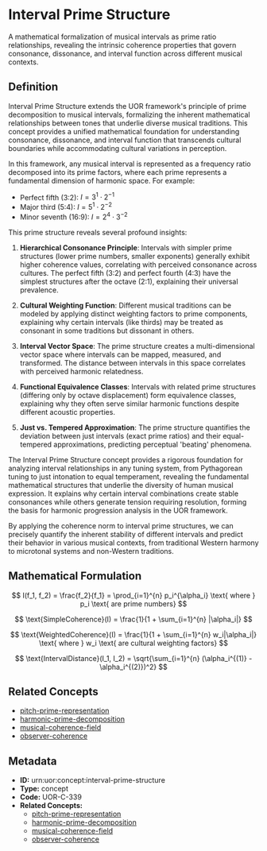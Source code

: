 # Interval Prime Structure

A mathematical formalization of musical intervals as prime ratio relationships, revealing the intrinsic coherence properties that govern consonance, dissonance, and interval function across different musical contexts.

## Definition

Interval Prime Structure extends the UOR framework's principle of prime decomposition to musical intervals, formalizing the inherent mathematical relationships between tones that underlie diverse musical traditions. This concept provides a unified mathematical foundation for understanding consonance, dissonance, and interval function that transcends cultural boundaries while accommodating cultural variations in perception.

In this framework, any musical interval is represented as a frequency ratio decomposed into its prime factors, where each prime represents a fundamental dimension of harmonic space. For example:

- Perfect fifth (3:2): $I = 3^1 \cdot 2^{-1}$
- Major third (5:4): $I = 5^1 \cdot 2^{-2}$
- Minor seventh (16:9): $I = 2^4 \cdot 3^{-2}$

This prime structure reveals several profound insights:

1. **Hierarchical Consonance Principle**: Intervals with simpler prime structures (lower prime numbers, smaller exponents) generally exhibit higher coherence values, correlating with perceived consonance across cultures. The perfect fifth (3:2) and perfect fourth (4:3) have the simplest structures after the octave (2:1), explaining their universal prevalence.

2. **Cultural Weighting Function**: Different musical traditions can be modeled by applying distinct weighting factors to prime components, explaining why certain intervals (like thirds) may be treated as consonant in some traditions but dissonant in others.

3. **Interval Vector Space**: The prime structure creates a multi-dimensional vector space where intervals can be mapped, measured, and transformed. The distance between intervals in this space correlates with perceived harmonic relatedness.

4. **Functional Equivalence Classes**: Intervals with related prime structures (differing only by octave displacement) form equivalence classes, explaining why they often serve similar harmonic functions despite different acoustic properties.

5. **Just vs. Tempered Approximation**: The prime structure quantifies the deviation between just intervals (exact prime ratios) and their equal-tempered approximations, predicting perceptual 'beating' phenomena.

The Interval Prime Structure concept provides a rigorous foundation for analyzing interval relationships in any tuning system, from Pythagorean tuning to just intonation to equal temperament, revealing the fundamental mathematical structures that underlie the diversity of human musical expression. It explains why certain interval combinations create stable consonances while others generate tension requiring resolution, forming the basis for harmonic progression analysis in the UOR framework.

By applying the coherence norm to interval prime structures, we can precisely quantify the inherent stability of different intervals and predict their behavior in various musical contexts, from traditional Western harmony to microtonal systems and non-Western traditions.

## Mathematical Formulation

$$
I(f_1, f_2) = \frac{f_2}{f_1} = \prod_{i=1}^{n} p_i^{\alpha_i} \text{ where } p_i \text{ are prime numbers}
$$

$$
\text{SimpleCoherence}(I) = \frac{1}{1 + \sum_{i=1}^{n} |\alpha_i|}
$$

$$
\text{WeightedCoherence}(I) = \frac{1}{1 + \sum_{i=1}^{n} w_i|\alpha_i|} \text{ where } w_i \text{ are cultural weighting factors}
$$

$$
\text{IntervalDistance}(I_1, I_2) = \sqrt{\sum_{i=1}^{n} (\alpha_i^{(1)} - \alpha_i^{(2)})^2}
$$

## Related Concepts

- [pitch-prime-representation](./pitch-prime-representation.md)
- [harmonic-prime-decomposition](./harmonic-prime-decomposition.md)
- [musical-coherence-field](./musical-coherence-field.md)
- [observer-coherence](./observer-coherence.md)

## Metadata

- **ID:** urn:uor:concept:interval-prime-structure
- **Type:** concept
- **Code:** UOR-C-339
- **Related Concepts:**
  - [pitch-prime-representation](./pitch-prime-representation.md)
  - [harmonic-prime-decomposition](./harmonic-prime-decomposition.md)
  - [musical-coherence-field](./musical-coherence-field.md)
  - [observer-coherence](./observer-coherence.md)

